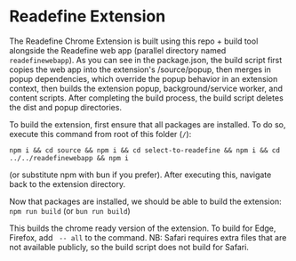 # Readefine Extension
The Readefine Chrome Extension is built using this repo + build tool alongside the Readefine web app (parallel directory named `readefinewebapp`). As you can see in the package.json, the build script first copies the web app into the extension's /source/popup, then merges in popup dependencies, which override the popup behavior in an extension context, then builds the extension popup, background/service worker, and content scripts. After completing the build process, the build script deletes the dist and popup directories.

To build the extension, first ensure that all packages are installed. To do so, execute this command from root of this folder (`/`):

`npm i && cd source && npm i && cd select-to-readefine && npm i && cd ../../readefinewebapp && npm i`

(or substitute npm with bun if you prefer). After executing this, navigate back to the extension directory.

Now that packages are installed, we should be able to build the extension:
`npm run build` (or `bun run build`)

This builds the chrome ready version of the extension. To build for Edge, Firefox, add ` -- all` to the command. NB: Safari requires extra files that are not available publicly, so the build script does not build for Safari.